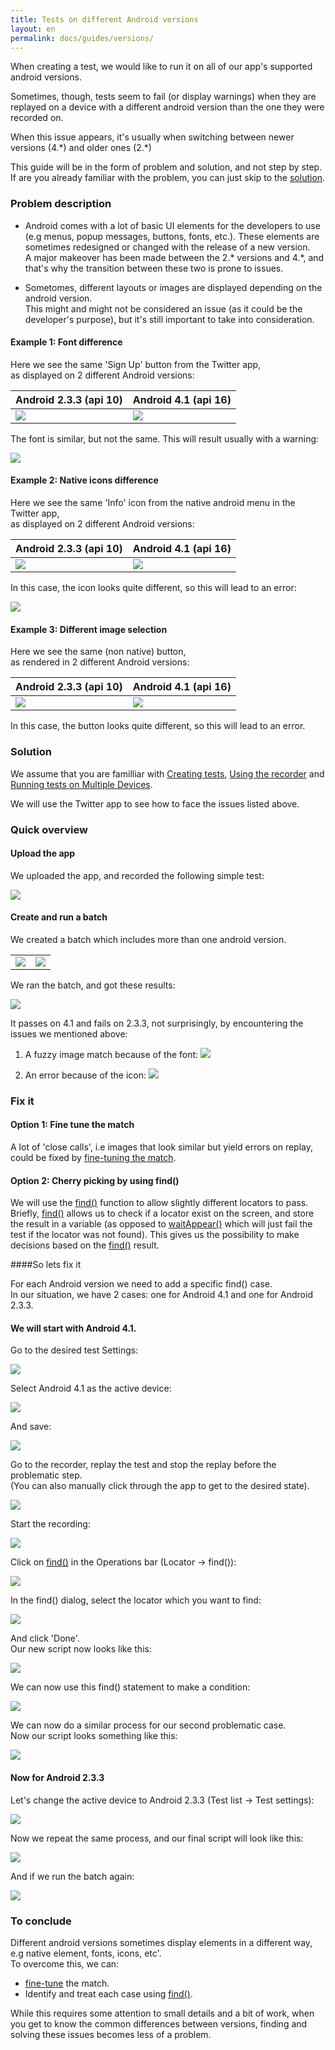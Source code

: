 ```yaml
---
title: Tests on different Android versions
layout: en
permalink: docs/guides/versions/
---
```


When creating a test, we would like to run it on all of our app's supported android versions.

Sometimes, though, tests seem to fail (or display warnings) when they are replayed on a device with a different android version than the one they were recorded on.

When this issue appears, it's usually when switching between newer versions (4.&#42;) and older ones (2.&#42;)

This guide will be in the form of problem and solution, and not step by step.
If are you already familiar with the problem, you can just skip to the [solution](#solution).

### Problem description 

+ Android comes with a lot of basic UI elements for the developers to use (e.g menus, popup messages, buttons, fonts, etc.).
These elements are sometimes redesigned or changed with the release of a new version.   
A major makeover has been made between the 2.&#42; versions and 4.&#42;, and that's why the transition between these two is prone to issues.  

+ Sometomes, different layouts or images are displayed depending on the android version.  
This might and might not be considered an issue (as it could be the developer's purpose), but it's still important to take into consideration.


#### Example 1: Font difference
Here we see the same 'Sign Up' button from the Twitter app,  
as displayed on 2 different Android versions:  

<table class="table versions-table" align="center">
	<thead>
		<tr>
			<th>Android 2.3.3 (api 10)</th>
			<th>Android 4.1 (api 16)</th>
		</tr>
	</thead>
	<tbody>
		<tr>
			<td><img class="center shadow" src="/img/guides/versions/versions-01.png"></td>
			<td><img class="center shadow" src="/img/guides/versions/versions-02.png"></td>
		</tr>
	</tbody>
</table>

The font is similar, but not the same.
This will result usually with a warning:  

<img class="center shadow" src="/img/guides/versions/versions-03.png">

#### Example 2: Native icons difference

Here we see the same 'Info' icon from the native android menu in the Twitter app,  
as displayed on 2 different Android versions:  

<table class="table versions-table" align="center">
	<thead>
		<tr>
			<th>Android 2.3.3 (api 10)</th>
			<th>Android 4.1 (api 16)</th>
		</tr>
	</thead>
	<tbody>
		<tr>
			<td><img class="center shadow" src="/img/guides/versions/versions-04.png"></td>
			<td><img class="center shadow" src="/img/guides/versions/versions-05.png"></td>
		</tr>
	</tbody>
</table>

In this case, the icon looks quite different, 
so this will lead to an error: 

<img class="center shadow" src="/img/guides/versions/versions-06.png">

#### Example 3: Different image selection

Here we see the same (non native) button,  
as rendered in 2 different Android versions:     

<table class="table versions-table" align="center">
	<thead>
		<tr>
			<th>Android 2.3.3 (api 10)</th>
			<th>Android 4.1 (api 16)</th>
		</tr>
	</thead>
	<tbody>
		<tr>
			<td><img class="center shadow" src="/img/guides/versions/versions-07.png"></td>
			<td><img class="center shadow" src="/img/guides/versions/versions-08.png"></td>
		</tr>
	</tbody>
</table>

In this case, the button looks quite different, 
so this will lead to an error.  


<h3 id="solution"> Solution </h3>

We assume that you are familliar with [Creating tests](/docs/getting-started/first-test/ "First test"), [Using the recorder](/docs/getting-started/recorder/ "Recorder") and [Running tests on Multiple Devices](/docs/getting-started/batches/ "Running a Test on Multiple Devices").  

We will use the Twitter app to see how to face the issues listed above.  

### Quick overview

#### Upload the app
We uploaded the app, and recorded the following simple test:  

<img class="center shadow" src="/img/guides/versions/versions-11.png">  

#### Create and run a batch

We created a batch which includes more than one android version.  

<table class="table versions-table" align="center">
	<tbody>
		<tr>
			<td>
				<img class="center shadow" src="/img/guides/versions/versions-12.png">
			</td>
			<td>
				<img class="center shadow" src="/img/guides/versions/versions-13.png">
			</td>
		</tr>
	</tbody>
</table>  

We ran the batch, and got these results:  

<img class="center shadow" src="/img/guides/versions/versions-14.png">  

It passes on 4.1 and fails on 2.3.3, not surprisingly, by encountering the issues we mentioned above:

1. A fuzzy image match because of the font:  <img class="center shadow" src="/img/guides/versions/versions-15.png"> 

2. An error because of the icon:  <img class="center shadow" src="/img/guides/versions/versions-16.png"> 


### Fix it

#### Option 1: Fine tune the match  

A lot of 'close calls', i.e images that look similar but yield errors on replay, could be fixed by [fine-tuning the match](/docs/guides/image-matching/#fine-tune-matching "Fine-tune Matching").  

#### Option 2: Cherry picking by using find()  

We will use the [find()](/docs/api/locator/#find "find()") function to allow slightly different locators to pass.  
Briefly, [find()](/docs/api/locator/#find "find()") allows us to check if a locator exist on the screen, and store the result in a variable (as opposed to [waitAppear()](/docs/api/locator/#waitAppear "waitAppear()") which will just fail the test if the locator was not found).
This gives us the possibility to make decisions based on the [find()](/docs/api/locator/#find "find()") result.

####So lets fix it

For each Android version we need to add a specific find() case.  
In our situation, we have 2 cases: one for Android 4.1 and one for Android 2.3.3.  
#### We will start with Android 4.1.  

Go to the desired test Settings: 

<img class="center shadow" src="/img/guides/versions/versions-17.png">   

Select Android 4.1 as the active device:  

<img class="center shadow" src="/img/guides/versions/versions-13.png"> 

And save: 

<img class="center shadow" src="/img/guides/versions/versions-18.png"> 

Go to the recorder, replay the test and stop the replay before the problematic step.  
(You can also manually click through the app to get to the desired state).

<img class="center shadow" src="/img/guides/versions/versions-19.png"> 

Start the recording:

<img class="center shadow" src="/img/guides/versions/versions-20.png"> 


Click on [find()](/docs/api/locator/#find "find()") in the Operations bar (Locator -> find()):

<img class="center shadow" src="/img/guides/versions/versions-21.png"> 

In the find() dialog, select the locator which you want to find:

<img class="center shadow" src="/img/guides/versions/versions-22.png"> 

And click 'Done'.  
Our new script now looks like this:

<img class="center shadow" src="/img/guides/versions/versions-23.png"> 

We can now use this find() statement to make a condition:

<img class="center shadow" src="/img/guides/versions/versions-24.png"> 

We can now do a similar process for our second problematic case.  
Now our script looks something like this:  

<img class="center shadow" src="/img/guides/versions/versions-25.png"> 

#### Now for Android 2.3.3

Let's change the active device to Android 2.3.3 (Test list -> Test settings):

<img class="center shadow" src="/img/guides/versions/versions-12.png"> 

Now we repeat the same process, and our final script will look like this:

<img class="center shadow" src="/img/guides/versions/versions-26.png"> 


And if we run the batch again:

<img class="center shadow" src="/img/guides/versions/versions-27.png"> 

### To conclude

Different android versions sometimes display elements in a different way, e.g native element, fonts, icons, etc'.  
To overcome this, we can:  

+ [fine-tune](/docs/guides/image-matching/#fine-tune-matching "Fine-tune Matching")  the match.  
+ Identify and treat each case using [find()](/docs/api/locator/#find "find()").    


While this requires some attention to small details and a bit of work, when you get to know the common differences between versions, 
finding and solving these issues becomes less of a problem.  





















